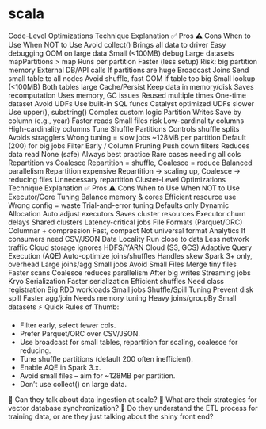 # scala

Code-Level Optimizations
Technique	Explanation	✅ Pros	⚠️ Cons	When to Use	When NOT to Use
Avoid collect()	Brings all data to driver	Easy debugging	OOM on large data	Small (<100MB) debug	Large datasets
mapPartitions > map	Runs per partition	Faster (less setup)	Risk: big partition memory	External DB/API calls	If partitions are huge
Broadcast Joins	Send small table to all nodes	Avoid shuffle, fast	OOM if table too big	Small lookup (<100MB)	Both tables large
Cache/Persist	Keep data in memory/disk	Saves recomputation	Uses memory, GC issues	Reused multiple times	One-time dataset
Avoid UDFs	Use built-in SQL funcs	Catalyst optimized	UDFs slower	Use upper(), substring()	Complex custom logic
Partition Writes	Save by column (e.g., year)	Faster reads	Small files risk	Low-cardinality columns	High-cardinality columns
Tune Shuffle Partitions	Controls shuffle splits	Avoids stragglers	Wrong tuning = slow jobs	~128MB per partition	Default (200) for big jobs
Filter Early / Column Pruning	Push down filters	Reduces data read	None (safe)	Always best practice	Rare cases needing all cols
Repartition vs Coalesce	Repartition = shuffle, Coalesce = reduce	Balanced parallelism	Repartition expensive	Repartition → scaling up, Coalesce → reducing files	Unnecessary repartition
Cluster-Level Optimizations
Technique	Explanation	✅ Pros	⚠️ Cons	When to Use	When NOT to Use
Executor/Core Tuning	Balance memory & cores	Efficient resource use	Wrong config = waste	Trial-and-error tuning	Defaults only
Dynamic Allocation	Auto adjust executors	Saves cluster resources	Executor churn delays	Shared clusters	Latency-critical jobs
File Formats (Parquet/ORC)	Columnar + compression	Fast, compact	Not universal format	Analytics	If consumers need CSV/JSON
Data Locality	Run close to data	Less network traffic	Cloud storage ignores	HDFS/YARN	Cloud (S3, GCS)
Adaptive Query Execution (AQE)	Auto-optimize joins/shuffles	Handles skew	Spark 3+ only, overhead	Large joins/agg	Small jobs
Avoid Small Files	Merge tiny files	Faster scans	Coalesce reduces parallelism	After big writes	Streaming jobs
Kryo Serialization	Faster serialization	Efficient shuffles	Need class registration	Big RDD workloads	Small jobs
Shuffle/Spill Tuning	Prevent disk spill	Faster agg/join	Needs memory tuning	Heavy joins/groupBy	Small datasets
⚡ Quick Rules of Thumb:
* Filter early, select fewer cols.
* Prefer Parquet/ORC over CSV/JSON.
* Use broadcast for small tables, repartition for scaling, coalesce for reducing.
* Tune shuffle partitions (default 200 often inefficient).
* Enable AQE in Spark 3.x.
* Avoid small files – aim for ~128MB per partition.
* Don’t use collect() on large data.

👀 Can they talk about data ingestion at scale? 
👀 What are their strategies for vector database synchronization? 
👀 Do they understand the ETL process for training data, or are they just talking about the shiny front end?
